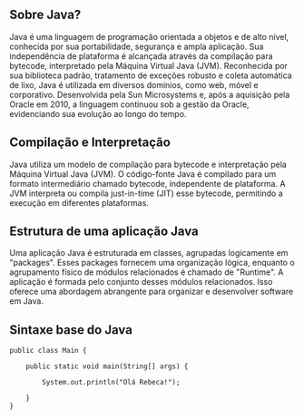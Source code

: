 <h2>Sobre Java?</h2>
<p>Java é uma linguagem de programação orientada a objetos e de alto nível, conhecida por sua portabilidade, segurança e ampla aplicação. Sua independência de plataforma é alcançada através da compilação para bytecode, interpretado pela Máquina Virtual Java (JVM). Reconhecida por sua biblioteca padrão, tratamento de exceções robusto e coleta automática de lixo, Java é utilizada em diversos domínios, como web, móvel e corporativo. Desenvolvida pela Sun Microsystems e, após a aquisição pela Oracle em 2010, a linguagem continuou sob a gestão da Oracle, evidenciando sua evolução ao longo do tempo.</p>

<h2>Compilação e Interpretação</h2>
<p>Java utiliza um modelo de compilação para bytecode e interpretação pela Máquina Virtual Java (JVM). O código-fonte Java é compilado para um formato intermediário chamado bytecode, independente de plataforma. A JVM interpreta ou compila just-in-time (JIT) esse bytecode, permitindo a execução em diferentes plataformas.</p>

<h2>Estrutura de uma aplicação Java</h2>
<p>Uma aplicação Java é estruturada em classes, agrupadas logicamente em "packages". Esses packages fornecem uma organização lógica, enquanto o agrupamento físico de módulos relacionados é chamado de "Runtime". A aplicação é formada pelo conjunto desses módulos relacionados. Isso oferece uma abordagem abrangente para organizar e desenvolver software em Java.</p>

<h2>Sintaxe base do Java</h2>

~~~~
public class Main {

	public static void main(String[] args) {
		
		System.out.println("Olá Rebeca!");

	}
}
~~~~